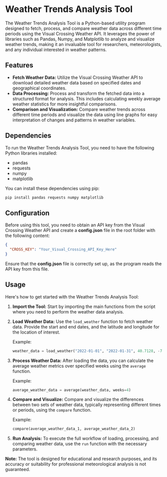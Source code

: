 # Weather Trends Analysis Tool

The Weather Trends Analysis Tool is a Python-based utility program designed to fetch, process, and compare weather data across different time periods using the Visual Crossing Weather API. It leverages the power of libraries such as Pandas, Numpy, and Matplotlib to analyze and visualize weather trends, making it an invaluable tool for researchers, meteorologists, and any individual interested in weather patterns.

## Features

- **Fetch Weather Data:** Utilize the Visual Crossing Weather API to download detailed weather data based on specified dates and geographical coordinates.
- **Data Processing:** Process and transform the fetched data into a structured format for analysis. This includes calculating weekly average weather statistics for more insightful comparisons.
- **Comparison and Visualization:** Compare weather trends across different time periods and visualize the data using line graphs for easy interpretation of changes and patterns in weather variables.

## Dependencies

To run the Weather Trends Analysis Tool, you need to have the following Python libraries installed:
- pandas
- requests
- numpy
- matplotlib

You can install these dependencies using pip:

```sh
pip install pandas requests numpy matplotlib
```

## Configuration

Before using this tool, you need to obtain an API key from the Visual Crossing Weather API and create a **config.json** file in the root folder with the following content:

```json
{
  "CROSS_KEY": "Your_Visual_Crossing_API_Key_Here"
}
```

Ensure that the **config.json** file is correctly set up, as the program reads the API key from this file.

## Usage

Here's how to get started with the Weather Trends Analysis Tool:

1. **Import the Tool:** Start by importing the main functions from the script where you need to perform the weather data analysis.

2. **Load Weather Data:**
   Use the `load_weather` function to fetch weather data. Provide the start and end dates, and the latitude and longitude for the location of interest.

   Example:
   ```py
   weather_data = load_weather("2022-01-01", "2022-01-31", 40.7128, -74.0060)
   ```

3. **Process Weather Data:**
   After loading the data, you can calculate the average weather metrics over specified weeks using the `average` function.

   Example:
   ```py
   average_weather_data = average(weather_data, weeks=4)
   ```

4. **Compare and Visualize:**
   Compare and visualize the differences between two sets of weather data, typically representing different times or periods, using the `compare` function.

   Example:
   ```py
   compare(average_weather_data_1, average_weather_data_2)
   ```

5. **Run Analysis:**
   To execute the full workflow of loading, processing, and comparing weather data, use the `run` function with the necessary parameters.

**Note:** The tool is designed for educational and research purposes, and its accuracy or suitability for professional meteorological analysis is not guaranteed.
